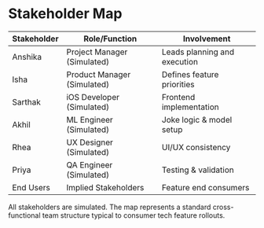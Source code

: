 # Stakeholder Map

| Stakeholder           | Role/Function                     | Involvement                  |
|-----------------------|-----------------------------------|------------------------------|
| Anshika               | Project Manager (Simulated)       | Leads planning and execution |
| Isha                  | Product Manager (Simulated)       | Defines feature priorities   |
| Sarthak               | iOS Developer (Simulated)         | Frontend implementation      |
| Akhil                 | ML Engineer (Simulated)           | Joke logic & model setup     |
| Rhea                  | UX Designer (Simulated)           | UI/UX consistency            |
| Priya                 | QA Engineer (Simulated)           | Testing & validation         |
| End Users             | Implied Stakeholders              | Feature end consumers        |

All stakeholders are simulated. The map represents a standard cross-functional team structure typical to consumer tech feature rollouts.
